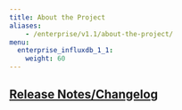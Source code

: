 ```yaml
---
title: About the Project
aliases:
    - /enterprise/v1.1/about-the-project/
menu:
  enterprise_influxdb_1_1:
    weight: 60
---
```


## [Release Notes/Changelog](/enterprise_influxdb/v1.1/about-the-project/release-notes-changelog/)
